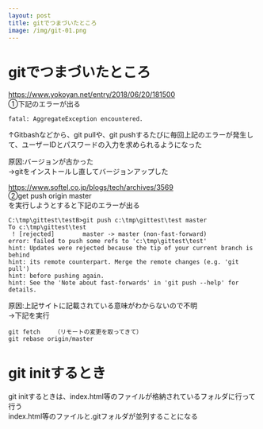 ```yaml
---
layout: post
title: gitでつまづいたところ
image: /img/git-01.png
---
```


# gitでつまづいたところ

https://www.yokoyan.net/entry/2018/06/20/181500  
①下記のエラーが出る  
```dosbatch
fatal: AggregateException encountered.  
```
↑Gitbashなどから、git pullや、git pushするたびに毎回上記のエラーが発生して、ユーザーIDとパスワードの入力を求められるようになった  

原因:バージョンが古かった  
→gitをインストールし直してバージョンアップした  


https://www.softel.co.jp/blogs/tech/archives/3569   
②get push origin master  
を実行しようとすると下記のエラーが出る  
```dosbatch
C:\tmp\gittest\testB>git push c:\tmp\gittest\test master  
To c:\tmp\gittest\test  
 ! [rejected]        master -> master (non-fast-forward)  
error: failed to push some refs to 'c:\tmp\gittest\test'  
hint: Updates were rejected because the tip of your current branch is behind  
hint: its remote counterpart. Merge the remote changes (e.g. 'git pull')  
hint: before pushing again.  
hint: See the 'Note about fast-forwards' in 'git push --help' for details.  
```

原因:上記サイトに記載されている意味がわからないので不明   
→下記を実行
```dosbatch
git fetch    （リモートの変更を取ってきて）  
git rebase origin/master  
```

# git initするとき

git initするときは、index.html等のファイルが格納されているフォルダに行って行う  
index.html等のファイルと.gitフォルダが並列することになる  
